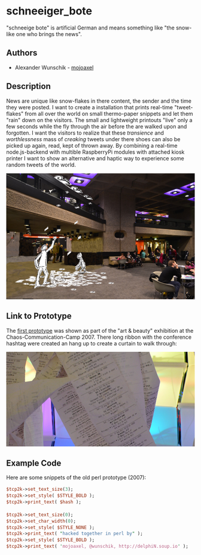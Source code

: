 # schneeiger_bote

"schneeige bote" is artificial German and means something like "the snow-like one who brings the news".

## Authors

- Alexander Wunschik - [mojoaxel](https://github.com/mojoaxel "GitHub Account")

## Description

News are unique like snow-flakes in there content, the sender and the time they were posted. I want to create a installation that prints real-time "tweet-flakes" from all over the world on small thermo-paper snippets and let them "rain" down on the visitors. 
The small and lightweight printouts "live" only a few seconds while the fly through the air before the are walked upon and forgotten. 
I want the visitors to realize that these *transience* and *worthlessness* mass of *creaking* tweets under there shoes can also be picked up again, read, kept of thrown away. 
By combining a real-time node.js-backend with multible RaspberryPi modules with attached kiosk printer I want to show an alternative and haptic way to experience some random tweets of the world.

![concept sketch](project_images/BarbicanFoyerPrinter-CCSABY-Jknight1603.jpg)

## Link to Prototype

The [first prototype](project_posts/2014-03-24-The-First-Prototype.md) was shown as part of the "art & beauty" exhibition at the Chaos-Communication-Camp 2007. There long ribbon with the conference hashtag were created an hang up to create a curtain to walk through:

![artistik shot](project_images/2014-03-25-CCCCamp07-CCSABY-mlcastle_1000x500.jpg "CC-BY-SA by mlcastle")

## Example Code

Here are some snippets of the old perl prototype (2007):

```perl
$tcp2k->set_text_size(3);
$tcp2k->set_style( $STYLE_BOLD );
$tcp2k->print_text( $hash );	

$tcp2k->set_text_size(0);
$tcp2k->set_char_width(0);
$tcp2k->set_style( $STYLE_NONE );
$tcp2k->print_text( "hacked together in perl by" );
$tcp2k->set_style( $STYLE_BOLD );
$tcp2k->print_text( 'mojoaxel, @wunschik, http://delphiN.soup.io' ); 
```
